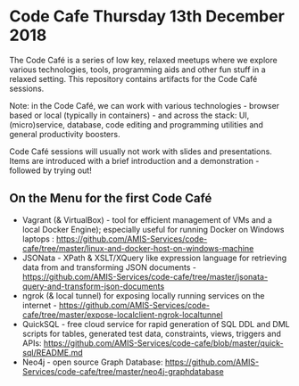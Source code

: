 # Code Cafe Thursday 13th December 2018
The Code Café is a series of low key, relaxed meetups where we explore various technologies, tools, programming aids and other fun stuff in a relaxed setting. This repository contains artifacts for the Code Café sessions.

Note: in the Code Café, we can work with various technologies - browser based or local (typically in containers) - and across the stack: UI, (micro)service, database, code editing and programming utilities and general productivity boosters. 

Code Café sessions will usually not work with slides and presentations. Items are introduced with a brief introduction and a demonstration - followed by trying out!

## On the Menu for the first Code Café

* Vagrant (& VirtualBox) - tool for efficient management of VMs and a local Docker Engine); especially useful for running Docker on Windows laptops : https://github.com/AMIS-Services/code-cafe/tree/master/linux-and-docker-host-on-windows-machine 
* JSONata - XPath & XSLT/XQuery like expression language for retrieving data from and transforming JSON documents - https://github.com/AMIS-Services/code-cafe/tree/master/jsonata-query-and-transform-json-documents 
* ngrok (& local tunnel) for exposing locally running services on the internet - https://github.com/AMIS-Services/code-cafe/tree/master/expose-localclient-ngrok-localtunnel 
* QuickSQL - free cloud service for rapid generation of SQL DDL and DML scripts for tables, generated test data, constraints, views, triggers and APIs: https://github.com/AMIS-Services/code-cafe/blob/master/quick-sql/README.md
* Neo4j - open source Graph Database: https://github.com/AMIS-Services/code-cafe/tree/master/neo4j-graphdatabase 
